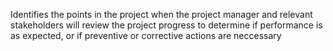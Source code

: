 Identifies the points in the project when the project manager and relevant stakeholders will review the project progress to determine if performance is as expected, or if preventive or corrective actions are neccessary
